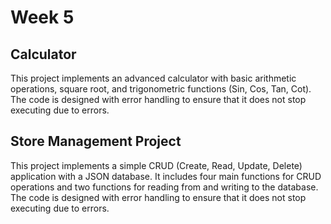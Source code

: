# Week 5

## Calculator
This project implements an advanced calculator with basic arithmetic operations, square root, and trigonometric functions (Sin, Cos, Tan, Cot). The code is designed with error handling to ensure that it does not stop executing due to errors.

## Store Management Project
This project implements a simple CRUD (Create, Read, Update, Delete) application with a JSON database. It includes four main functions for CRUD operations and two functions for reading from and writing to the database. The code is designed with error handling to ensure that it does not stop executing due to errors.

